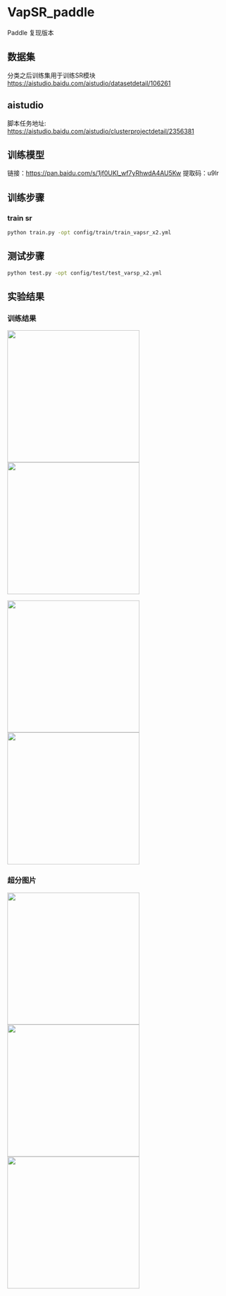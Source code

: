 # VapSR_paddle

Paddle 复现版本

## 数据集

分类之后训练集用于训练SR模块
https://aistudio.baidu.com/aistudio/datasetdetail/106261
## aistudio
脚本任务地址: https://aistudio.baidu.com/aistudio/clusterprojectdetail/2356381
## 训练模型
链接：https://pan.baidu.com/s/1jf0UKI_wf7yRhwdA4AU5Kw 
提取码：u9lr
## 训练步骤
### train sr
```bash
python train.py -opt config/train/train_vapsr_x2.yml
```

## 测试步骤
```bash
python test.py -opt config/test/test_varsp_x2.yml
```

## 实验结果
### 训练结果
<p float="left">
    <img src="figs/class_loss.png" width="300"/><img src="figs/FLOPs.png" width="300"/>
</p>
<p float="left">
    <img src="figs/Percent.png" width="300"/><img src="figs/PSNR.png" width="300"/>
</p>

### 超分图片

<p float="left">
    <img src="figs/1201HR.png" width="300"/><img src="figs/1201LR.png" width="300"/><img src="figs/1201SR.png" width="300"/>
</p>


